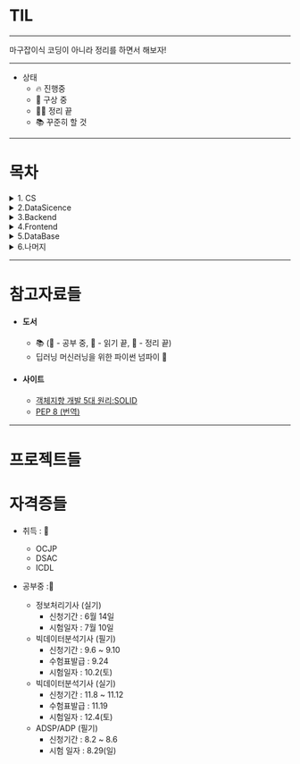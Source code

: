 # TIL

---

마구잡이식 코딩이 아니라 정리를 하면서 해보자!

---

- 상태
  - 🔥 진행중
  - 🧠 구상 중
  - 🏳‍🌈 정리 끝
  - 📚 꾸준히 할 것

---

# 목차

<details>
<summary>1. CS</summary>
<div markdown="1">

- [Algorithm](./Algorithm)
  - [백준](./Algorithm/BaekJoon)
  - [프로그래머스](./Algorithm/Programmers)
- OS
- 리눅스
- 컴퓨터 구조

</div>

</details>

<details>
<summary>2.DataSicence</summary>
<div markdown="1">

- [ML](./DataSicence/ML)
- [Python](./DataSicence/Python)
- [R](./DataSicence/R)

</div>
</details>

<details>
<summary>3.Backend</summary>
<div markdown="1">

- [Django](./Backend/Django)

</div>
</details>
<details>
<summary>4.Frontend</summary>
<div markdown="1">

- [React](./Frontend/React)

</div>
</details>
<details>
<summary>5.DataBase</summary>
<div markdown="1">

- [Oracle](./Database/Oracle)

</div>
</details>
<details>
<summary>6.나머지</summary>
<div markdown="1">

- [참고 도서 및 사이트](#참고자료들)
- [프로젝트들](#프로젝트들)
- [자격증들](#자격증들)

</div>
</details>

---

# 참고자료들

- #### 도서
  - 📚 (📖 - 공부 중, 📒 - 읽기 끝, 📕 - 정리 끝)
  - 딥러닝 머신러닝을 위한 파이썬 넘파이 📖
- #### 사이트
  - [객체지향 개발 5대 원리:SOLID](https://www.nextree.co.kr/p6960/)
  - [PEP 8 (번역)](https://luavis.me/python/python-convention)

---

# 프로젝트들

# 자격증들

- 취득 : 🎉

  - OCJP
  - DSAC
  - ICDL

- 공부중 :📖
  - 정보처리기사 (실기)
    - 신청기간 : 6월 14일
    - 시험일자 : 7월 10일
  - 빅데이터분석기사 (필기)
    - 신청기간 : 9.6 ~ 9.10
    - 수험표발급 : 9.24
    - 시험일자 : 10.2(토)
  - 빅데이터분석기사 (실기)
    - 신청기간 : 11.8 ~ 11.12
    - 수험표발급 : 11.19
    - 시험일자 : 12.4(토)
  - ADSP/ADP (필기)
    - 신청기간 : 8.2 ~ 8.6
    - 시험 일자 : 8.29(일)

